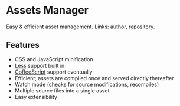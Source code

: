 # Assets Manager

Easy & efficient asset management. Links: [author](http://alxlit.name),
[repository](http://www.github.com/alxlit/kohana-assets).

## Features

  - CSS and JavaScript minification
  - [Less](http://leafo.net/lessphp/) support built in
  - [CoffeeScript](http://github.com/alxlit/coffeescript-php) support eventually
  - Efficient; assets are compiled once and served directly thereafter
  - Watch mode (checks for source modifications, recompiles)
  - Multiple source files into a single asset
  - Easy extensibility

